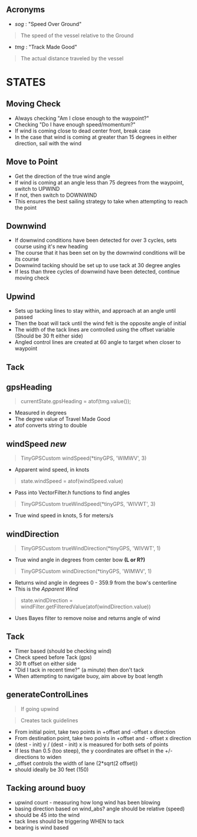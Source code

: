 ## Acronyms

* _sog_ : "Speed Over Ground"
> The speed of the vessel relative to the Ground
* _tmg_ : "Track Made Good"
> The actual distance traveled by the vessel

# STATES

## Moving Check

* Always checking "Am I close enough to the waypoint?"
* Checking "Do I have enough speed/momentum?"
* If wind is coming close to dead center front, break case
* In the case that wind is coming at greater than 15 degrees in either direction, sail with the wind

## Move to Point

* Get the direction of the true wind angle
* If wind is coming at an angle less than 75 degrees from the waypoint, switch to UPWIND
* If not, then switch to DOWNWIND
* This ensures the best sailing strategy to take when attempting to reach the point

## Downwind

* If downwind conditions have been detected for over 3 cycles, sets course using it's new heading
* The course that it has been set on by the downwind conditions will be its course
* Downwind tacking should be set up to use tack at 30 degree angles
* If less than three cycles of downwind have been detected, continue moving check

## Upwind

* Sets up tacking lines to stay within, and approach at an angle until passed
* Then the boat will tack until the wind felt is the opposite angle of initial
* The width of the tack lines are controlled using the offset variable (Should be 30 ft either side)
* Angled control lines are created at 60 angle to target when closer to waypoint

## Tack


## gpsHeading

> currentState.gpsHeading = atof(tmg.value());

* Measured in degrees
* The degree value of Travel Made Good
* atof converts string to double

## __windSpeed__ _new_

> TinyGPSCustom windSpeed(*tinyGPS, 'WIMWV', 3)

* Apparent wind speed, in knots

> state.windSpeed = atof(windSpeed.value)

* Pass into VectorFilter.h functions to find angles

> TinyGPSCustom trueWindSpeed(*tinyGPS, 'WIVWT', 3)

* True wind speed in knots, 5 for meters/s

## windDirection

> TinyGPSCustom trueWindDirection(*tinyGPS, 'WIVWT', 1)

* True wind angle in degrees from center bow __(L or R?)__

> TinyGPSCustom windDirection(*tinyGPS, 'WIMWV', 1)

* Returns wind angle in degrees 0 - 359.9 from the bow's centerline
* This is the _Apparent Wind_

> state.windDirection = windFilter.getFilteredValue(atof(windDirection.value))

* Uses Bayes filter to remove noise and returns angle of wind

## Tack

* Timer based (should be checking wind)
* Check speed before Tack (gps)
* 30 ft offset on either side
* "Did I tack in recent time?" (a minute) then don't tack
* When attempting to navigate buoy, aim above by boat length

## generateControlLines

>If going upwind

>Creates tack guidelines

* From initial point, take two points in +offset and -offset x direction
* From destination point, take two points in +offset and - offset x direction
* (dest - init) y  / (dest - init) x is measured for both sets of points
* If less than 0.5 (too steep), the y coordinates are offset in the +/- directions to widen
* \_offset controls the width of lane (2*sqrt(2 offset))
* should ideally be 30 feet (150)


## Tacking around buoy

* upwind count - measuring how long wind has been blowing
* basing direction based on wind_abs? angle should be relative (speed)
* should be 45 into the wind
* tack lines should be triggering WHEN to tack
* bearing is wind based
